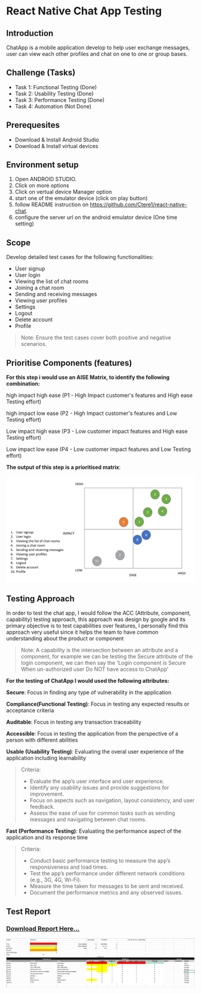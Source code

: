 # React Native Chat App Testing

## Introduction 
ChatApp is a mobile application develop to help user exchange messages, user can view each other profiles and chat on one to one or group bases. 

## Challenge (Tasks)

- Task 1: Functional Testing (Done)
- Task 2: Usability Testing (Done)
- Task 3: Performance Testing (Done)
- Task 4: Automation (Not Done)

## Prerequesites 

- Download & Install Android Studio 
- Download & Install virtual devices 

## Environment setup
1. Open ANDROID STUDIO.
2. Click on more options 
3. Click on vertual device Manager option
4. start one of the emulator device (click on play button)
5. follow README instruction on https://github.com/Ctere1/react-native-chat. 
6. configure the server url  on the android emulator device (One time setting)

## Scope
Develop detailed test cases for the following functionalities:
- User signup
- User login
- Viewing the list of chat rooms
- Joining a chat room
- Sending and receiving messages
- Viewing user profiles
- Settings 
- Logout 
- Delete account 
- Profile 

> Note: Ensure the test cases cover both positive and negative scenarios.

## Prioritise Components (features) 

**For this step i would use an AISE Matrix, to identify the following combination:**

high impact high ease (P1 - High Impact customer's features and High ease Testing effort)

high impact low ease (P2 - High Impact customer's features and Low Testing effort)

Low impact high ease (P3 - Low customer impact features and High ease Testing effort)

Low impact low ease (P4 - Low customer impact features and Low Testing effort)

**The output of this step is a prioritised matrix**:

![alt text](image.png)


## Testing Approach  

In order to test the chat app,  I would follow the ACC (Attribute, component, capability) testing approach, this approach was design by google and its primary objective is to test capabilities over features, I personally find this approach very useful since it helps the team to have common understanding about the product or component

> Note: 
A capability is the intersection between an attribute and a component, for example we can be testing the Secure attribute of the login component, we can then say the 'Login component is Secure When un-authorized user Do NOT have access to ChatApp' 

**For the testing of ChatApp I would used the following attributes:**

**Secure**: Focus in finding any type of vulnerability in the application

**Compliance(Functional Testing)**: Focus in testing any expected results or acceptance criteria

**Auditable**: Focus in testing any transaction traceability

**Accessible**: Focus in testing the application from the perspective of a person with different abilities

**Usable (Usability Testing)**: Evaluating the overal user experience of the application including learnability

> Criteria: 
> - Evaluate the app’s user interface and user experience.
> - Identify any usability issues and provide suggestions for improvement.
> - Focus on aspects such as navigation, layout consistency, and user feedback.
> - Assess the ease of use for common tasks such as sending messages and navigating between chat rooms.

**Fast (Performance Testing)**: Evaluating the performance aspect of the application and its response time

> Criteria:  
> - Conduct basic performance testing to measure the app’s responsiveness and load times.
> - Test the app’s performance under different network conditions (e.g., 3G, 4G, Wi-Fi).
> - Measure the time taken for messages to be sent and received.
> - Document the performance metrics and any observed issues. 

## Test Report

### [Download Report Here...](./Matrix_Reactapp.xlsx)

![alt text](image-1.png)